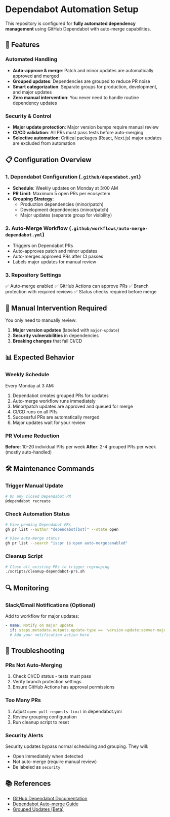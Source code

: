 # Dependabot Automation Setup

This repository is configured for **fully automated dependency management** using GitHub Dependabot with auto-merge capabilities.

## 🚀 Features

### Automated Handling
- **Auto-approve & merge**: Patch and minor updates are automatically approved and merged
- **Grouped updates**: Dependencies are grouped to reduce PR noise
- **Smart categorization**: Separate groups for production, development, and major updates
- **Zero manual intervention**: You never need to handle routine dependency updates

### Security & Control
- **Major update protection**: Major version bumps require manual review
- **CI/CD validation**: All PRs must pass tests before auto-merging
- **Selective automation**: Critical packages (React, Next.js) major updates are excluded from automation

## 📋 Configuration Overview

### 1. Dependabot Configuration (`.github/dependabot.yml`)
- **Schedule**: Weekly updates on Monday at 3:00 AM
- **PR Limit**: Maximum 5 open PRs per ecosystem
- **Grouping Strategy**:
  - Production dependencies (minor/patch)
  - Development dependencies (minor/patch)
  - Major updates (separate group for visibility)

### 2. Auto-Merge Workflow (`.github/workflows/auto-merge-dependabot.yml`)
- Triggers on Dependabot PRs
- Auto-approves patch and minor updates
- Auto-merges approved PRs after CI passes
- Labels major updates for manual review

### 3. Repository Settings
✅ Auto-merge enabled
✅ GitHub Actions can approve PRs
✅ Branch protection with required reviews
✅ Status checks required before merge

## 🔧 Manual Intervention Required

You only need to manually review:
1. **Major version updates** (labeled with `major-update`)
2. **Security vulnerabilities** in dependencies
3. **Breaking changes** that fail CI/CD

## 📊 Expected Behavior

### Weekly Schedule
Every Monday at 3 AM:
1. Dependabot creates grouped PRs for updates
2. Auto-merge workflow runs immediately
3. Minor/patch updates are approved and queued for merge
4. CI/CD runs on all PRs
5. Successful PRs are automatically merged
6. Major updates wait for your review

### PR Volume Reduction
**Before**: 10-20 individual PRs per week
**After**: 2-4 grouped PRs per week (mostly auto-handled)

## 🛠️ Maintenance Commands

### Trigger Manual Update
```bash
# On any closed Dependabot PR
@dependabot recreate
```

### Check Automation Status
```bash
# View pending Dependabot PRs
gh pr list --author "dependabot[bot]" --state open

# View auto-merge status
gh pr list --search "is:pr is:open auto-merge:enabled"
```

### Cleanup Script
```bash
# Close all existing PRs to trigger regrouping
./scripts/cleanup-dependabot-prs.sh
```

## 🔍 Monitoring

### Slack/Email Notifications (Optional)
Add to workflow for major updates:
```yaml
- name: Notify on major update
  if: steps.metadata.outputs.update-type == 'version-update:semver-major'
  # Add your notification action here
```

## 🚨 Troubleshooting

### PRs Not Auto-Merging
1. Check CI/CD status - tests must pass
2. Verify branch protection settings
3. Ensure GitHub Actions has approval permissions

### Too Many PRs
1. Adjust `open-pull-requests-limit` in dependabot.yml
2. Review grouping configuration
3. Run cleanup script to reset

### Security Alerts
Security updates bypass normal scheduling and grouping. They will:
- Open immediately when detected
- Not auto-merge (require manual review)
- Be labeled as `security`

## 📚 References
- [GitHub Dependabot Documentation](https://docs.github.com/en/code-security/dependabot)
- [Dependabot Auto-merge Guide](https://docs.github.com/en/code-security/dependabot/working-with-dependabot/automating-dependabot-with-github-actions)
- [Grouped Updates (Beta)](https://github.blog/changelog/2023-06-30-grouped-version-updates-for-dependabot-public-beta/)